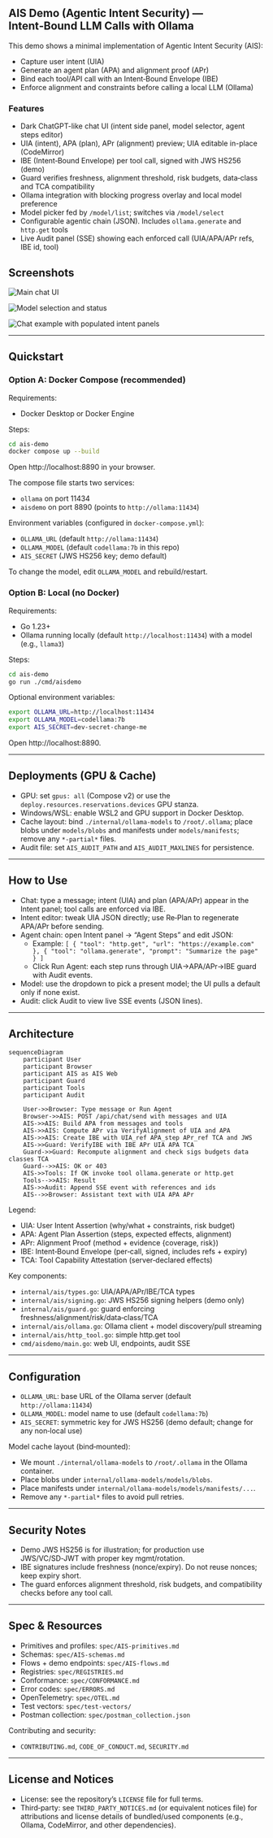 ## AIS Demo (Agentic Intent Security) — Intent‑Bound LLM Calls with Ollama

This demo shows a minimal implementation of Agentic Intent Security (AIS):
- Capture user intent (UIA)
- Generate an agent plan (APA) and alignment proof (APr)
- Bind each tool/API call with an Intent‑Bound Envelope (IBE)
- Enforce alignment and constraints before calling a local LLM (Ollama)

### Features
- Dark ChatGPT-like chat UI (intent side panel, model selector, agent steps editor)
- UIA (intent), APA (plan), APr (alignment) preview; UIA editable in-place (CodeMirror)
- IBE (Intent‑Bound Envelope) per tool call, signed with JWS HS256 (demo)
- Guard verifies freshness, alignment threshold, risk budgets, data‑class and TCA compatibility
- Ollama integration with blocking progress overlay and local model preference
- Model picker fed by `/model/list`; switches via `/model/select`
- Configurable agentic chain (JSON). Includes `ollama.generate` and `http.get` tools
- Live Audit panel (SSE) showing each enforced call (UIA/APA/APr refs, IBE id, tool)

## Screenshots

![Main chat UI](screenshots/main.png)

![Model selection and status](screenshots/models.png)

![Chat example with populated intent panels](screenshots/chatExample.png)

---

## Quickstart

### Option A: Docker Compose (recommended)

Requirements:
- Docker Desktop or Docker Engine

Steps:
```bash
cd ais-demo
docker compose up --build
```

Open http://localhost:8890 in your browser.

The compose file starts two services:
- `ollama` on port 11434
- `aisdemo` on port 8890 (points to `http://ollama:11434`)

Environment variables (configured in `docker-compose.yml`):
- `OLLAMA_URL` (default `http://ollama:11434`)
- `OLLAMA_MODEL` (default `codellama:7b` in this repo)
- `AIS_SECRET` (JWS HS256 key; demo default)

To change the model, edit `OLLAMA_MODEL` and rebuild/restart.

### Option B: Local (no Docker)

Requirements:
- Go 1.23+
- Ollama running locally (default `http://localhost:11434`) with a model (e.g., `llama3`)

Steps:
```bash
cd ais-demo
go run ./cmd/aisdemo
```

Optional environment variables:
```bash
export OLLAMA_URL=http://localhost:11434
export OLLAMA_MODEL=codellama:7b
export AIS_SECRET=dev-secret-change-me
```

Open http://localhost:8890.

---

## Deployments (GPU & Cache)
- GPU: set `gpus: all` (Compose v2) or use the `deploy.resources.reservations.devices` GPU stanza.
- Windows/WSL: enable WSL2 and GPU support in Docker Desktop.
- Cache layout: bind `./internal/ollama-models` to `/root/.ollama`; place blobs under `models/blobs` and manifests under `models/manifests`; remove any `*-partial*` files.
- Audit file: set `AIS_AUDIT_PATH` and `AIS_AUDIT_MAXLINES` for persistence.

---

## How to Use
- Chat: type a message; intent (UIA) and plan (APA/APr) appear in the Intent panel; tool calls are enforced via IBE.
- Intent editor: tweak UIA JSON directly; use Re‑Plan to regenerate APA/APr before sending.
- Agent chain: open Intent panel → “Agent Steps” and edit JSON:
  - Example: `[ { "tool": "http.get", "url": "https://example.com" }, { "tool": "ollama.generate", "prompt": "Summarize the page" } ]`
  - Click Run Agent: each step runs through UIA→APA/APr→IBE guard with Audit events.
- Model: use the dropdown to pick a present model; the UI pulls a default only if none exist.
- Audit: click Audit to view live SSE events (JSON lines).

---

## Architecture

```mermaid
sequenceDiagram
    participant User
    participant Browser
    participant AIS as AIS Web
    participant Guard
    participant Tools
    participant Audit

    User->>Browser: Type message or Run Agent
    Browser->>AIS: POST /api/chat/send with messages and UIA
    AIS->>AIS: Build APA from messages and tools
    AIS->>AIS: Compute APr via VerifyAlignment of UIA and APA
    AIS->>AIS: Create IBE with UIA_ref APA_step APr_ref TCA and JWS
    AIS->>Guard: VerifyIBE with IBE APr UIA APA TCA
    Guard->>Guard: Recompute alignment and check sigs budgets data classes TCA
    Guard-->>AIS: OK or 403
    AIS->>Tools: If OK invoke tool ollama.generate or http.get
    Tools-->>AIS: Result
    AIS->>Audit: Append SSE event with references and ids
    AIS-->>Browser: Assistant text with UIA APA APr
```

Legend:
- UIA: User Intent Assertion (why/what + constraints, risk budget)
- APA: Agent Plan Assertion (steps, expected effects, alignment)
- APr: Alignment Proof (method + evidence {coverage, risk})
- IBE: Intent‑Bound Envelope (per‑call, signed, includes refs + expiry)
- TCA: Tool Capability Attestation (server‑declared effects)

Key components:
- `internal/ais/types.go`: UIA/APA/APr/IBE/TCA types
- `internal/ais/signing.go`: JWS HS256 signing helpers (demo only)
- `internal/ais/guard.go`: guard enforcing freshness/alignment/risk/data‑class/TCA
- `internal/ais/ollama.go`: Ollama client + model discovery/pull streaming
- `internal/ais/http_tool.go`: simple http.get tool
- `cmd/aisdemo/main.go`: web UI, endpoints, audit SSE

---

## Configuration
- `OLLAMA_URL`: base URL of the Ollama server (default `http://ollama:11434`)
- `OLLAMA_MODEL`: model name to use (default `codellama:7b`)
- `AIS_SECRET`: symmetric key for JWS HS256 (demo default; change for any non‑local use)

Model cache layout (bind‑mounted):
- We mount `./internal/ollama-models` to `/root/.ollama` in the Ollama container.
- Place blobs under `internal/ollama-models/models/blobs`.
- Place manifests under `internal/ollama-models/models/manifests/...`.
- Remove any `*-partial*` files to avoid pull retries.

---

## Security Notes
- Demo JWS HS256 is for illustration; for production use JWS/VC/SD‑JWT with proper key mgmt/rotation.
- IBE signatures include freshness (nonce/expiry). Do not reuse nonces; keep expiry short.
- The guard enforces alignment threshold, risk budgets, and compatibility checks before any tool call.

---

## Spec & Resources
- Primitives and profiles: `spec/AIS-primitives.md`
- Schemas: `spec/AIS-schemas.md`
- Flows + demo endpoints: `spec/AIS-flows.md`
- Registries: `spec/REGISTRIES.md`
- Conformance: `spec/CONFORMANCE.md`
- Error codes: `spec/ERRORS.md`
- OpenTelemetry: `spec/OTEL.md`
- Test vectors: `spec/test-vectors/`
- Postman collection: `spec/postman_collection.json`

Contributing and security:
- `CONTRIBUTING.md`, `CODE_OF_CONDUCT.md`, `SECURITY.md`

---

## License and Notices
- License: see the repository’s `LICENSE` file for full terms.
- Third‑party: see `THIRD_PARTY_NOTICES.md` (or equivalent notices file) for attributions and license details of bundled/used components (e.g., Ollama, CodeMirror, and other dependencies).


